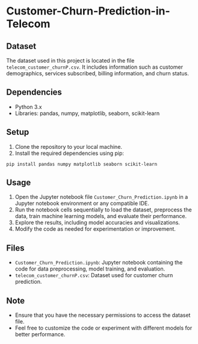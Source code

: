 # Customer-Churn-Prediction-in-Telecom

## Dataset
The dataset used in this project is located in the file `telecom_customer_churnP.csv`. It includes information such as customer demographics, services subscribed, billing information, and churn status.

## Dependencies
- Python 3.x
- Libraries: pandas, numpy, matplotlib, seaborn, scikit-learn

## Setup
1. Clone the repository to your local machine.
2. Install the required dependencies using pip:

```
pip install pandas numpy matplotlib seaborn scikit-learn
```

## Usage
1. Open the Jupyter notebook file `Customer_Churn_Prediction.ipynb` in a Jupyter notebook environment or any compatible IDE.
2. Run the notebook cells sequentially to load the dataset, preprocess the data, train machine learning models, and evaluate their performance.
3. Explore the results, including model accuracies and visualizations.
4. Modify the code as needed for experimentation or improvement.

## Files
- `Customer_Churn_Prediction.ipynb`: Jupyter notebook containing the code for data preprocessing, model training, and evaluation.
- `telecom_customer_churnP.csv`: Dataset used for customer churn prediction.

## Note
- Ensure that you have the necessary permissions to access the dataset file.
- Feel free to customize the code or experiment with different models for better performance.
